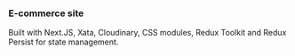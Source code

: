 ### E-commerce site
Built with Next.JS, Xata, Cloudinary, CSS modules, Redux Toolkit and Redux Persist for state management.
